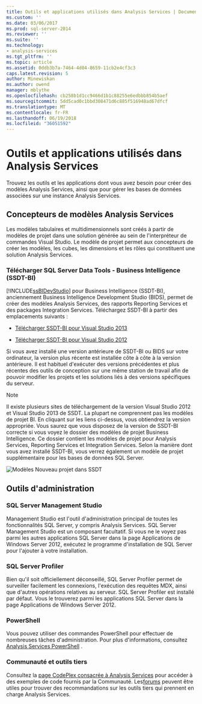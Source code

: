 ```yaml
---
title: Outils et applications utilisés dans Analysis Services | Documents Microsoft
ms.custom: ''
ms.date: 03/06/2017
ms.prod: sql-server-2014
ms.reviewer: ''
ms.suite: ''
ms.technology:
- analysis-services
ms.tgt_pltfrm: ''
ms.topic: article
ms.assetid: 0ddb3b7a-7464-4d04-8659-11cb2e4cf3c3
caps.latest.revision: 5
author: Minewiskan
ms.author: owend
manager: mblythe
ms.openlocfilehash: cb258b1d1cc9466d1b1c88255e6edbbb854b5aef
ms.sourcegitcommit: 5dd5cad0c1bbd308471d6c885f516948ad67dfcf
ms.translationtype: MT
ms.contentlocale: fr-FR
ms.lasthandoff: 06/19/2018
ms.locfileid: "36051592"
---
```

# <a name="tools-and-applications-used-in-analysis-services"></a>Outils et applications utilisés dans Analysis Services
  Trouvez les outils et les applications dont vous avez besoin pour créer des modèles Analysis Services, ainsi que pour gérer les bases de données associées sur une instance Analysis Services.  
  
## <a name="analysis-services-model-designers"></a>Concepteurs de modèles Analysis Services  
 Les modèles tabulaires et multidimensionnels sont créés à partir de modèles de projet dans une solution générée au sein de l'interpréteur de commandes Visual Studio. Le modèle de projet permet aux concepteurs de créer les modèles, les cubes, les dimensions et les rôles qui constituent une solution Analysis Services.  
  
### <a name="download-sql-server-data-tools-for-business-intelligence-ssdt-bi"></a>Télécharger SQL Server Data Tools - Business Intelligence (SSDT-BI)  
 [!INCLUDE[ssBIDevStudio](../includes/ssbidevstudio-md.md)] pour Business Intelligence (SSDT-BI), anciennement Business Intelligence Development Studio (BIDS), permet de créer des modèles Analysis Services, des rapports Reporting Services et des packages Integration Services. Téléchargez SSDT-BI à partir des emplacements suivants :  
  
-   [Télécharger SSDT-BI pour Visual Studio 2013](http://go.microsoft.com/fwlink/p/?LinkId=396526)  
  
-   [Télécharger SSDT-BI pour Visual Studio 2012](http://go.microsoft.com/fwlink/p/?LinkID=273673)  
  
 Si vous avez installé une version antérieure de SSDT-BI ou BIDS sur votre ordinateur, la version plus récente est installée côte à côte à la version antérieure. Il est habituel d'exécuter des versions précédentes et plus récentes des outils de conception sur une même station de travail afin de pouvoir modifier les projets et les solutions liés à des versions spécifiques du serveur.  
  
> [!NOTE]  
>  Il existe plusieurs sites de téléchargement de la version Visual Studio 2012 et Visual Studio 2013 de SSDT. La plupart ne comprennent pas les modèles de projet BI. En cliquant sur les liens ci-dessus, vous obtiendrez la version appropriée. Vous saurez que vous disposez de la version de SSDT-BI correcte si vous voyez le dossier des modèles de projet Business Intelligence. Ce dossier contient les modèles de projet pour Analysis Services, Reporting Services et Integration Services. Selon la manière dont vous avez installé SSDT-BI, vous verrez également un modèle de projet supplémentaire pour les bases de données SQL Server.  
  
 ![Modèles Nouveau projet dans SSDT](media/ssdt-biprojects.png "Modèles Nouveau projet dans SSDT")  
  
## <a name="administrative-tools"></a>Outils d'administration  
  
### <a name="sql-server-management-studio"></a>SQL Server Management Studio  
 Management Studio est l'outil d'administration principal de toutes les fonctionnalités SQL Server, y compris Analysis Services. SQL Server Management Studio est un composant facultatif. Si vous ne le voyez pas parmi les autres applications SQL Server dans la page Applications de Windows Server 2012, exécutez le programme d'installation de SQL Server pour l'ajouter à votre installation.  
  
### <a name="sql-server-profiler"></a>SQL Server Profiler  
 Bien qu'il soit officiellement déconseillé, SQL Server Profiler permet de surveiller facilement les connexions, l'exécution des requêtes MDX, ainsi que d'autres opérations relatives au serveur. SQL Server Profiler est installé par défaut. Vous le trouverez parmi les applications SQL Server dans la page Applications de Windows Server 2012.  
  
### <a name="powershell"></a>PowerShell  
 Vous pouvez utiliser des commandes PowerShell pour effectuer de nombreuses tâches d'administration. Pour plus d'informations, consultez [Analysis Services PowerShell](analysis-services-powershell.md) .  
  
### <a name="community-and-third-party-tools"></a>Communauté et outils tiers  
 Consultez la [page CodePlex consacrée à Analysis Services](http://sqlsrvanalysissrvcs.codeplex.com/) pour accéder à des exemples de code fournis par la Communauté. Les[forums](http://social.msdn.microsoft.com/Forums/sqlserver/home?forum=sqlanalysisservices) peuvent être utiles pour trouver des recommandations sur les outils tiers qui prennent en charge Analysis Services.  
  
  